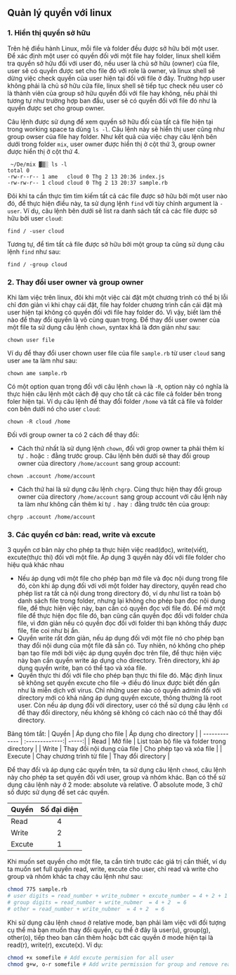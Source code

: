 ## Quản lý quyền với linux
### 1. Hiển thị quyền sở hữu
Trên hệ điều hành Linux, mỗi file và folder đều được sở hữu bởi một user. Để xác định một user có quyền đối với một file hay folder, linux shell kiểm tra quyền sở hữu đối với user đó, nếu user là chủ sở hữu (owner) của file, user sẽ có quyền được set cho file đó với role là owner, và linux shell sẽ dừng việc check quyền của user hiện tại đối với file ở đây. Trường hợp user không phải là chủ sở hữu cửa file, linux shell sẽ tiếp tục check nếu user có là thành viên của group sở hữu quyền đối với file hay không, nếu phải thì tương tự như trường hợp ban đầu, user sẽ có quyền đối với file đó như là quyền được set cho group owner.

Câu lệnh được sử dụng để xem quyền sở hữu đối của tất cả file hiện tại trong working space ta dùng `ls -l`. Câu lệnh này sẽ hiển thị user cũng như group owser của file hay folder. Như kết quả của việc chạy câu lệnh bên dưới trong folder `mix`, user owner được hiển thị ở cột thứ 3, group owner được hiển thị ở cột thứ 4.

```
 ~/De/mix ▓▒░ ls -l
total 0
-rw-r--r-- 1 ame   cloud 0 Thg 2 13 20:36 index.js
-rw-rw-r-- 1 cloud cloud 0 Thg 2 13 20:37 sample.rb
```
Đôi khi ta cần thực tìm tìm kiếm tất cả các file được sở hữu bởi một user nào đó, để thực hiện điều này, ta sử dụng lệnh `find` với tùy chỉnh argument là `-user`. Ví dụ, câu lệnh bên dưới sẽ list ra danh sách tất cả các file được sở hữu bởi user `cloud`:

```
find / -user cloud
```

Tương tự, để tìm tất cả file được sở hữu bởi một group ta cũng sử dụng câu lệnh `find` như sau:

```
find / -group cloud
```

### 2. Thay đổi user owner và group owner
Khi làm việc trên linux, đôi khi một việc cài đặt một chương trình có thể bị lỗi chỉ đơn giản vì khi chạy cái đặt, file hay folder chương trình cần cái đặt mà user hiện tại không có quyền đối với file hay folder đó. Vì vậy, biết làm thế nào để thay đổi quyền là vô cùng quan trọng.
Để thay đổi user owner của một file ta sử dụng câu lệnh `chown`, syntax khá là đơn giản như sau:

```
chown user file
```
Ví dụ để thay đổi user chown user file của file `sample.rb` từ user `cloud` sang user `ame` ta làm như sau:

```
chown ame sample.rb
```

Có một option quan trọng đối với câu lệnh `chown` là `-R`, option này có nghĩa là thực hiện câu lệnh một cách đệ quy cho tất cả các file cả folder bên trong foler hiện tại. Ví dụ câu lệnh để thay đổi folder `/home` và tất cả file và folder con bên dưới nó cho user `cloud`:

```
chown -R cloud /home
```
Đối với group owner ta có 2 cách để thay đổi:
- Cách thứ nhất là sử dụng lệnh `chown`, đối với grop owner ta phải thêm kí tự `.` hoặc `:` đằng trước group. Câu lệnh bên dưới sẽ thay đổi group owner của directory `/home/account` sang group account:

```
chown .account /home/account
```
- Cách thứ hai là sử dụng câu lệnh `chgrp`. Cùng thực hiện thay đổi group owner của directory `/home/account` sang group account với câu lệnh này ta làm như không cần thêm kí tự `.` hay `:` đằng trước tên của group:

```
chgrp .account /home/account
```
### 3. Các quyền cơ bản: read, write và excute
3 quyền cơ bản này cho phép ta thực hiện việc read(đọc), write(viết), excute(thực thi) đối với một file. Áp dụng 3 quyền này đối với file folder cho hiệu quả khác nhau
 - Nếu áp dụng với một file cho phép bạn mở file và đọc nội dung trong file đó, còn khi áp dụng đối với với một folder hay directory, quyền read cho phép list ra tất cả nội dung trong directory đó, ví dụ như list ra toàn bộ danh sách file trong folder, nhưng lại không cho phép bạn đọc nội dung file, để thực hiện việc này, bạn cần có quyền đọc với file đó. Để mở một file để thực hiện đọc file đó, bạn cũng cần quyền đọc đối với folder chứa file, vì đơn giản nếu có quyền đọc đối với folder thì bạn không thấy được file, file coi như bị ẩn.
- Quyền write rất đơn giản, nếu áp dụng đối với một file nó cho phép bạn thay đổi nội dung của một file đã sẵn có. Tuy nhiên, nó không cho phép bạn tạo file mới bởi việc áp dụng quyền đọc trên file, để thực hiện việc này bạn cần quyền write áp dụng cho directory. Trên directory, khi áp dụng quyền write, bạn có thể tạo và xóa file.
- Quyền thực thi đối với file cho phép bạn thực thi file đó. Mặc định linux sẽ không set quyền excute cho file -> điều đó linux được biết đến gần như là miễn dịch với virus. Chỉ những user nào có quyền admin đối với directory mới có khả năng áp dụng quyền excute, thông thường là root user. Còn nếu áp dụng đối với directory, user có thể sử dụng câu lệnh `cd` để thay đổi directory, nếu không sẽ không có cách nào có thể thay đổi directory.

Bảng tóm tắt:
| Quyền        | Áp dụng cho file          | Áp dụng cho directory  |
| ------------- |        :-------------:|               -----:|
| Read    | Mở file | List toàn bộ file và folder trong directory |
| Write     | Thay đổi nội dung của file | Cho phép tạo và xóa file |
| Execute     | Chạy chương trình từ file | Thay đổi directory |

Để thay đổi và áp dụng các quyền trên, ta sử dụng câu lệnh `chmod`, câu lệnh này cho phép ta set quyền đối với user, group và nhóm khác. Bạn có thể sử dụng câu lệnh này ở 2 mode: absolute và relative. Ở absolute mode, 3 chữ số được sử dụng để set các quyền.


| Quyền        | Số đại diện          |
| ------------- |        :-------------:|
| Read          | 4                   |
| Write          | 2                   |
| Excute          | 1                   |

Khi muốn set quyền cho một file, ta cần tính trước các giá trị cần thiết, ví dụ ta muốn set full quyền read, write, excute cho user, chỉ read và write cho group và nhóm khác ta chạy câu lệnh như sau:

```bash
chmod 775 sample.rb
# user digits = read_number + write_nubmer + excute_number = 4 + 2 + 1 = 7
# group digits = read_number + write_nubmer  = 4 + 2  = 6
# other = read_number + write_nubmer  = 4 + 2  = 6
````

Khi sử dụng câu lệnh `chmod` ở relative mode, bạn phải làm việc với đối tượng cụ thể mà bạn muốn thay đổi quyền, cụ thể ở đây là user(u), group(g), other(o), tiếp theo bạn cần thêm hoặc bớt các quyền ở mode hiện tại là read(r), write(r), excute(x). Ví dụ:

```bash
chmod +x somefile # Add excute permision for all user
chmod g+w, o-r somefile # Add write permission for group and remove read permision of the other
```
